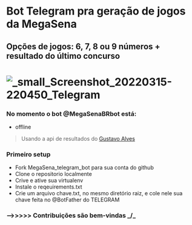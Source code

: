 # Bot Telegram pra geração de jogos da MegaSena

## Opções de jogos: 6, 7, 8 ou 9 números + resultado do último concurso


   #   ![_small_Screenshot_20220315-220450_Telegram](https://user-images.githubusercontent.com/67715164/158497243-196a3b23-945a-4e61-8d62-d0597d21815e.jpg)

### No momento o bot @MegaSenaBRbot está:
- offline


>Usando a api de resultados do [Gustavo Alves](https://github.com/guto-alves/loterias-api)

### Primeiro setup
- Fork MegaSena_telegram_bot para sua conta do github
- Clone o repositorio localmente
- Crive e ative sua virtualenv
- Instale o reqeuirements.txt
- Crie um arquivo chave.txt, no mesmo diretório raiz, e cole nele sua chave feita no @BotFather do TELEGRAM



### -->>>>> Contribuições são bem-vindas _/\_
